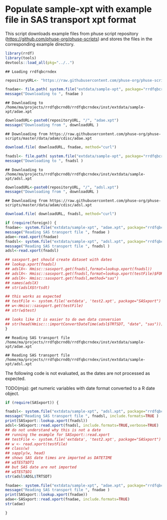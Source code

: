 Populate sample-xpt with example file in SAS transport xpt format
=================================================================

This script downloads example files from phuse script repository (<https://github.com/phuse-org/phuse-scripts>) and stores the files in the corresponding example directory.

``` r
library(rrdf)
library(tools)
devtools::load_all(pkg="../..")
```

    ## Loading rrdfqbcrndex

``` r
repositoryURL<- "https://raw.githubusercontent.com/phuse-org/phuse-scripts/master/data/adam/cdisc"

fnadae<- file.path( system.file("extdata/sample-xpt", package="rrdfqbcrndex"), "adae.xpt" )
message("Downloading to ", fnadae )
```

    ## Downloading to /home/ma/projects/rrdfqbcrnd0/rrdfqbcrndex/inst/extdata/sample-xpt/adae.xpt

``` r
downloadURL<-paste0(repositoryURL, "/", "adae.xpt")
message("Downloading from ", downloadURL )
```

    ## Downloading from https://raw.githubusercontent.com/phuse-org/phuse-scripts/master/data/adam/cdisc/adae.xpt

``` r
download.file( downloadURL, fnadae, method="curl")

fnadsl<- file.path( system.file("extdata/sample-xpt", package="rrdfqbcrndex"), "adsl.xpt" )
message("Downloading to ", fnadsl )
```

    ## Downloading to /home/ma/projects/rrdfqbcrnd0/rrdfqbcrndex/inst/extdata/sample-xpt/adsl.xpt

``` r
downloadURL<-paste0(repositoryURL, "/", "adsl.xpt")
message("Downloading from ", downloadURL )
```

    ## Downloading from https://raw.githubusercontent.com/phuse-org/phuse-scripts/master/data/adam/cdisc/adsl.xpt

``` r
download.file( downloadURL, fnadsl, method="curl")
```

``` r
if (require(foreign)) {
fnadae<- system.file("extdata/sample-xpt", "adae.xpt", package="rrdfqbcrndex")
message("Reading SAS transport file ", fnadae )
adae<-read.xport(fnadae)
fnadsl<- system.file("extdata/sample-xpt", "adsl.xpt", package="rrdfqbcrndex")
message("Reading SAS transport file ", fnadsl )
adsl<-read.xport(fnadsl)

## sasxport.get should create dataset with dates
## lookup.xport(fnadsl)
## adslX<- Hmisc::sasxport.get(fnadsl,format=lookup.xport(fnadsl))
## adslX<- Hmisc::sasxport.get(fnadsl,format=lookup.xport(testFile)$FORMAT)
## adslX<- Hmisc::sasxport.get(fnadsl,method="sas")
## names(adslX)
## str(adslX$trtsdt)

## this works as expected
## testFile <- system.file('extdata', 'test2.xpt', package="SASxport")
## w<-Hmisc::sasxport.get(testFile)
## str(w$test)

## looks like it is easier to do own data conversion
## str(head(Hmisc:::importConvertDateTime(adsl$TRTSDT, "date", "sas")))
}
```

    ## Reading SAS transport file /home/ma/projects/rrdfqbcrnd0/rrdfqbcrndex/inst/extdata/sample-xpt/adae.xpt

    ## Reading SAS transport file /home/ma/projects/rrdfqbcrnd0/rrdfqbcrndex/inst/extdata/sample-xpt/adsl.xpt

The following code is not evaluated, as the dates are not processed as expected.

TODO(mja): get numeric variables with date format converted to a R date object.

``` r
if (require(SASxport)) {

fnadsl<- system.file("extdata/sample-xpt", "adsl.xpt", package="rrdfqbcrndex")
message("Reading SAS transport file ", fnadsl, include.formats=TRUE )
print(SASxport::lookup.xport(fnadsl))
adsl<-SASxport::read.xport(fnadsl, include.formats=TRUE,verbose=TRUE)
## do not understand why this is not a date
## running the example for SASxport::read.xport
## testFile <- system.file('extdata', 'test2.xpt', package="SASxport")
## w <- read.xport(testFile)
## class(w)
## sapply(w, head)
## shows SAS date times are imported as DATETIME
## w$TEST$DT1
## but SAS date are not imported
## w$TEST$D1
str(adsl$ADSL$TRTSDT)

fnadae<- system.file("extdata/sample-xpt", "adae.xpt", package="rrdfqbcrndex")
message("Reading SAS transport file ", fnadae )
print(SASxport::lookup.xport(fnadae))
adae<-SASxport::read.xport(fnadae, include.formats=TRUE)
str(adae)

}
```
